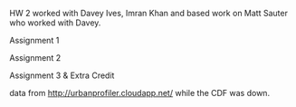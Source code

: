 HW 2 worked with Davey Ives, Imran Khan and based work on Matt Sauter who worked with Davey.

Assignment 1

Assignment 2

Assignment 3 & Extra Credit

data from http://urbanprofiler.cloudapp.net/ while the CDF was down.
